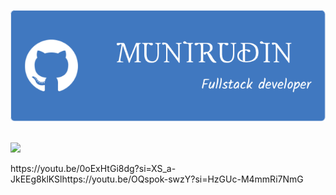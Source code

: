 <!--IMAGE-->
![2](https://github.com/munirudin26/munirudin26/blob/main/img/github-header-image%20(1).png)
![]()

<!--ICON-->
<p align="left">
  <a href="https://skillicons.dev">
    <img src="https://skillicons.dev/icons?i=cpp,mysql,nodejs,vscode," />
  </a>
</p>
https://youtu.be/0oExHtGi8dg?si=XS_a-JkEEg8klKSlhttps://youtu.be/OQspok-swzY?si=HzGUc-M4mmRi7NmG
